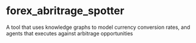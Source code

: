 # forex_abritrage_spotter
A tool that uses knowledge graphs to model currency conversion rates, and agents that executes against arbitrage opportunities
